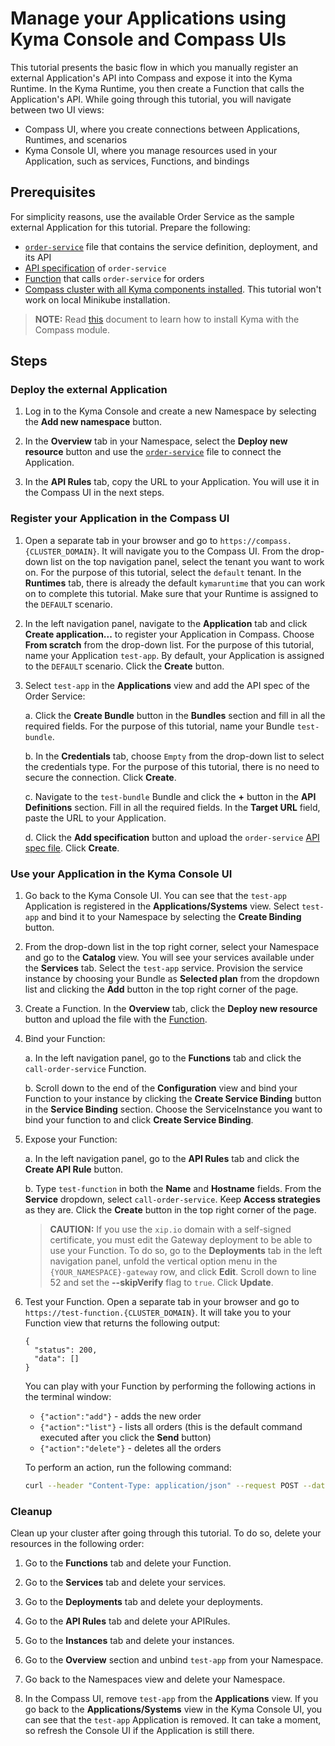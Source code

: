 # Manage your Applications using Kyma Console and Compass UIs

This tutorial presents the basic flow in which you manually register an external Application's API into Compass and expose it into the Kyma Runtime. In the Kyma Runtime, you then create a Function that calls the Application's API. While going through this tutorial, you will navigate between two UI views:

- Compass UI, where you create connections between Applications, Runtimes, and scenarios
- Kyma Console UI, where you manage resources used in your Application, such as services, Functions, and bindings

## Prerequisites

For simplicity reasons, use the available Order Service as the sample external Application for this tutorial. Prepare the following:

- [`order-service`](./assets/order-service.yaml) file that contains the service definition, deployment, and its API
- [API specification](./assets/order-service-api-spec.yaml) of `order-service`
- [Function](./assets/function.yaml) that calls `order-service` for orders
- [Compass cluster with all Kyma components installed](./04-01-installation.md#single-cluster-with-compass-and-runtime-agent). This tutorial won't work on local Minikube installation.

>**NOTE:** Read [this](./04-01-installation.md) document to learn how to install Kyma with the Compass module.

## Steps

### Deploy the external Application

1. Log in to the Kyma Console and create a new Namespace by selecting the **Add new namespace** button.

2. In the **Overview** tab in your Namespace, select the **Deploy new resource** button and use the [`order-service`](./assets/order-service.yaml) file to connect the Application.

3. In the **API Rules** tab, copy the URL to your Application. You will use it in the Compass UI in the next steps.

### Register your Application in the Compass UI

1. Open a separate tab in your browser and go to `https://compass.{CLUSTER_DOMAIN}`. It will navigate you to the Compass UI. From the drop-down list on the top navigation panel, select the tenant you want to work on. For the purpose of this tutorial, select the `default` tenant. In the **Runtimes** tab, there is already the default `kymaruntime` that you can work on to complete this tutorial. Make sure that your Runtime is assigned to the `DEFAULT` scenario.

2. In the left navigation panel, navigate to the **Application** tab and click **Create application...** to register your Application in Compass. Choose **From scratch** from the drop-down list. For the purpose of this tutorial, name your Application `test-app`. By default, your Application is assigned to the `DEFAULT` scenario. Click the **Create** button.

3. Select `test-app` in the **Applications** view and add the API spec of the Order Service:

    a. Click the **Create Bundle** button in the **Bundles** section and fill in all the required fields. For the purpose of this tutorial, name your Bundle `test-bundle`.

    b. In the **Credentials** tab, choose `Empty` from the drop-down list to select the credentials type. For the purpose of this tutorial, there is no need to secure the connection. Click **Create**.

    c. Navigate to the `test-bundle` Bundle and click the **+** button in the **API Definitions** section. Fill in all the required fields. In the **Target URL** field, paste the URL to your Application.

    d. Click the **Add specification** button and upload the `order-service` [API spec file](./assets/order-service-api-spec.yaml). Click **Create**.


### Use your Application in the Kyma Console UI

1. Go back to the Kyma Console UI. You can see that the `test-app` Application is registered in the **Applications/Systems** view. Select `test-app` and bind it to your Namespace by selecting the **Create Binding** button.

2. From the drop-down list in the top right corner, select your Namespace and go to the **Catalog** view. You will see your services available under the **Services** tab. Select the `test-app` service. Provision the service instance by choosing your Bundle as **Selected plan** from the dropdown list and clicking the **Add** button in the top right corner of the page.

3. Create a Function. In the **Overview** tab, click the **Deploy new resource** button and upload the file with the [Function](./assets/function.yaml).

4. Bind your Function:

    a. In the left navigation panel, go to the **Functions** tab and click the `call-order-service` Function.

    b. Scroll down to the end of the **Configuration** view and bind your Function to your instance by clicking the **Create Service Binding** button in the **Service Binding** section. Choose the ServiceInstance you want to bind your function to and click **Create Service Binding**.

5. Expose your Function:

    a. In the left navigation panel, go to the **API Rules** tab and click the **Create API Rule** button.

    b. Type `test-function` in both the **Name** and **Hostname** fields. From the **Service** dropdown, select `call-order-service`. Keep **Access strategies** as they are. Click the **Create** button in the top right corner of the page.

    >**CAUTION:** If you use the `xip.io` domain with a self-signed certificate, you must edit the Gateway deployment to be able to use your Function. To do so, go to the **Deployments** tab in the left navigation panel, unfold the vertical option menu in the `{YOUR_NAMESPACE}-gateway` row, and click **Edit**. Scroll down to line 52 and set the **--skipVerify** flag to `true`. Click **Update**.

6. Test your Function. Open a separate tab in your browser and go to `https://test-function.{CLUSTER_DOMAIN}`. It will take you to your Function view that returns the following output:

    ```
    {
      "status": 200,
      "data": []
    }
    ```

    You can play with your Function by performing the following actions in the terminal window:

    - `{"action":"add"}` - adds the new order
    - `{"action":"list"}` - lists all orders (this is the default command executed after you click the **Send** button)
    - `{"action":"delete"}` - deletes all the orders

    To perform an action, run the following command:

    ```bash
    curl --header "Content-Type: application/json" --request POST --data '{SELECTED_ACTION}' https://test-function.{CLUSTER_DOMAIN}
    ```

### Cleanup

Clean up your cluster after going through this tutorial. To do so, delete your resources in the following order:

1. Go to the **Functions** tab and delete your Function.

2. Go to the **Services** tab and delete your services.

3. Go to the **Deployments** tab and delete your deployments.

4. Go to the **API Rules** tab and delete your APIRules.

5. Go to the **Instances** tab and delete your instances.

6. Go to the **Overview** section and unbind `test-app` from your Namespace.

7. Go back to the Namespaces view and delete your Namespace.

8. In the Compass UI, remove `test-app` from the **Applications** view. If you go back to the **Applications/Systems** view in the Kyma Console UI, you can see that the `test-app` Application is removed. It can take a moment, so refresh the Console UI if the Application is still there.
